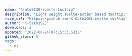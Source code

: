 ```yaml
---
name: "@sato0130/svelte-tooltip"
description: "Light weight svelte-action based tooltip."
repo_url: "https://github.com/K-Sato1995/svelte-tooltip"
author: "K-Sato1995"
downloads: 3
updated: "2022-06-24T07:15:53.633Z"
github_stars: 3
tags: 
  - ui
---
```

